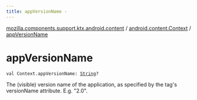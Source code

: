 ```yaml
---
title: appVersionName - 
---
```


[mozilla.components.support.ktx.android.content](../index.html) / [android.content.Context](index.html) / [appVersionName](./app-version-name.html)

# appVersionName

`val Context.appVersionName: `[`String`](https://kotlinlang.org/api/latest/jvm/stdlib/kotlin/-string/index.html)`?`

The (visible) version name of the application, as specified by the  tag's versionName
attribute. E.g. "2.0".

